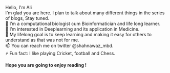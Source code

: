 Hello, I'm Ali  
I'm glad you are here. I plan to talk about many different things in the series of blogs, Stay tuned.  
    👋 I’m a computational biologist cum Bioinformatician and life long learner.  
    👀 I’m interested in Deeplearning and its application in Medicine.  
    🌱 My lifelong goal is to keep learning and making it easy for others to understand as that was not for me.  
    📫 You can reach me on twitter @shahnawaz_mbd.  
    ⚡️ Fun fact: I like playing Cricket, football and Chess.
    
    
__Hope you are going to enjoy reading !__
